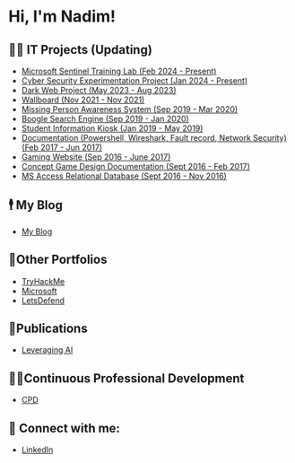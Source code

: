 <h1>Hi, I'm Nadim!

<h2>👨‍💻 IT Projects (Updating)</h2>

  - [Microsoft Sentinel Training Lab (Feb 2024 - Present)]()
  - [Cyber Security Experimentation Project (Jan 2024 - Present)]()
  - [Dark Web Project (May 2023 - Aug 2023)](https://iamcyberblade.blogspot.com/2024/01/the-dark-web-project.html)
  - [Wallboard (Nov 2021 - Nov 2021)](https://github.com/IamCyberBlade/Wallboard)
  - [Missing Person Awareness System (Sep 2019 - Mar 2020)](https://github.com/IamCyberBlade/Missing-Person-Awareness)
  - [Boogle Search Engine (Sep 2019 - Jan 2020)](https://github.com/IamCyberBlade/Boogle-Search-Engine)
  - [Student Information Kiosk (Jan 2019 - May 2019)](https://github.com/IamCyberBlade/Student-Information-Kiosk)
  - [Documentation (Powershell, Wireshark, Fault record, Network Security) (Feb 2017 - Jun 2017)](https://github.com/IamCyberBlade/-Documentation-Powershell-Wireshark-Fault-record-Network-Security-)
  - [Gaming Website (Sep 2016 - June 2017)](https://github.com/IamCyberBlade/Gaming-Website)  
  - [Concept Game Design Documentation (Sept 2016 - Feb 2017)](https://github.com/IamCyberBlade/-Concept-Game-Design-Documentation)  
  - [MS Access Relational Database (Sept 2016 - Nov 2016)](https://github.com/IamCyberBlade/-MS-Access-Relational-Database)   
<h2> 🕴 My Blog </h2>

- [My Blog](https://iamcyberblade.blogspot.com/)

<h2>💼Other Portfolios </h2>

- [TryHackMe](https://tryhackme.com/p/IamCyberBlade)
- [Microsoft](https://learn.microsoft.com/en-us/users/cyberblade/)
- [LetsDefend](https://app.letsdefend.io/user/Cyberblade)

<h2>📰Publications </h2>

- [Leveraging AI](https://iamcyberblade.blogspot.com/2024/03/leveraging-ai.html)

<h2> 👨‍💼Continuous Professional Development </h2>

- [CPD](https://github.com/IamCyberBlade/Continuous-Professional-Development)


<h2> 🤳 Connect with me:</h2>

 - [LinkedIn](https://www.linkedin.com/in/nadim-uddin-2b60292a9/)

<!--
**joshmadakor1/joshmadakor1** is a ✨ _special_ ✨ repository because its `README.md` (this file) appears on your GitHub profile.

Here are some ideas to get you started:

- 🔭 I’m currently working on ...
- 🌱 I’m currently learning ...
- 👯 I’m looking to collaborate on ...
- 🤔 I’m looking for help with ...
- 💬 Ask me about ...
- 📫 How to reach me: ...
- 😄 Pronouns: ...
- ⚡ Fun fact: ...
-->
